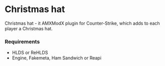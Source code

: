 # Christmas hat
Christmas hat - it AMXModX plugin for Counter-Strike, which adds to each player a Christmas hat.

### Requirements
- HLDS or ReHLDS
- Engine, Fakemeta, Ham Sandwich or Reapi